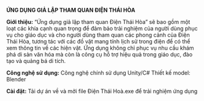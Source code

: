 **ỨNG DỤNG GIẢ LẬP THAM QUAN ĐIỆN THÁI HÒA**

**Giới thiệu:**
“Ứng dụng giả lập tham quan Điện Thái Hòa” sẽ bao gồm một loạt các khía cạnh quan trọng để đảm bảo trải nghiệm của người dùng phục vụ cho giáo dục và cho người dùng tham quan các phong cảnh của Điện Thái Hòa, tương tác với các đồ vật mang tính lịch sử trong điện để có thể xem thông tin về các hiện vật. Ứng dụng không chỉ phục vụ nhu cầu khám phá di sản văn hóa mà còn là công cụ hỗ trợ hiệu quả trong giáo dục, đào tạo và quảng bá di tích.

**Công nghệ sử dụng:**
Công nghệ chính sử dụng Unity/C#
Thiết kế model: Blender

**Cài đặt:**
Tải dự án về và mởi file Điện Thái Hoà.exe để trải nghiệm ứng dụng 
